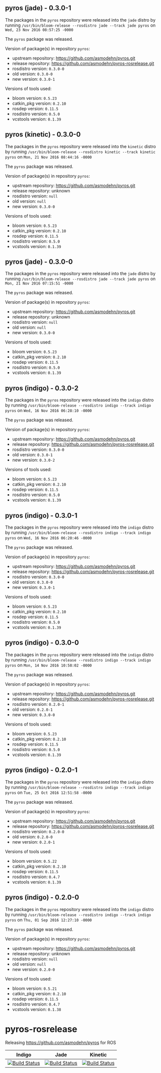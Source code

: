 ## pyros (jade) - 0.3.0-1

The packages in the `pyros` repository were released into the `jade` distro by running `/usr/bin/bloom-release --rosdistro jade --track jade pyros` on `Wed, 23 Nov 2016 08:57:25 -0000`

The `pyros` package was released.

Version of package(s) in repository `pyros`:

- upstream repository: https://github.com/asmodehn/pyros.git
- release repository: https://github.com/asmodehn/pyros-rosrelease.git
- rosdistro version: `0.3.0-0`
- old version: `0.3.0-0`
- new version: `0.3.0-1`

Versions of tools used:

- bloom version: `0.5.23`
- catkin_pkg version: `0.2.10`
- rosdep version: `0.11.5`
- rosdistro version: `0.5.0`
- vcstools version: `0.1.39`


## pyros (kinetic) - 0.3.0-0

The packages in the `pyros` repository were released into the `kinetic` distro by running `/usr/bin/bloom-release --rosdistro kinetic --track kinetic pyros` on `Mon, 21 Nov 2016 08:44:16 -0000`

The `pyros` package was released.

Version of package(s) in repository `pyros`:

- upstream repository: https://github.com/asmodehn/pyros.git
- release repository: unknown
- rosdistro version: `null`
- old version: `null`
- new version: `0.3.0-0`

Versions of tools used:

- bloom version: `0.5.23`
- catkin_pkg version: `0.2.10`
- rosdep version: `0.11.5`
- rosdistro version: `0.5.0`
- vcstools version: `0.1.39`


## pyros (jade) - 0.3.0-0

The packages in the `pyros` repository were released into the `jade` distro by running `/usr/bin/bloom-release --rosdistro jade --track jade pyros` on `Mon, 21 Nov 2016 07:15:51 -0000`

The `pyros` package was released.

Version of package(s) in repository `pyros`:

- upstream repository: https://github.com/asmodehn/pyros.git
- release repository: unknown
- rosdistro version: `null`
- old version: `null`
- new version: `0.3.0-0`

Versions of tools used:

- bloom version: `0.5.23`
- catkin_pkg version: `0.2.10`
- rosdep version: `0.11.5`
- rosdistro version: `0.5.0`
- vcstools version: `0.1.39`


## pyros (indigo) - 0.3.0-2

The packages in the `pyros` repository were released into the `indigo` distro by running `/usr/bin/bloom-release --rosdistro indigo --track indigo pyros` on `Wed, 16 Nov 2016 06:28:10 -0000`

The `pyros` package was released.

Version of package(s) in repository `pyros`:

- upstream repository: https://github.com/asmodehn/pyros.git
- release repository: https://github.com/asmodehn/pyros-rosrelease.git
- rosdistro version: `0.3.0-0`
- old version: `0.3.0-1`
- new version: `0.3.0-2`

Versions of tools used:

- bloom version: `0.5.23`
- catkin_pkg version: `0.2.10`
- rosdep version: `0.11.5`
- rosdistro version: `0.5.0`
- vcstools version: `0.1.39`


## pyros (indigo) - 0.3.0-1

The packages in the `pyros` repository were released into the `indigo` distro by running `/usr/bin/bloom-release --rosdistro indigo --track indigo pyros` on `Wed, 16 Nov 2016 06:20:46 -0000`

The `pyros` package was released.

Version of package(s) in repository `pyros`:

- upstream repository: https://github.com/asmodehn/pyros.git
- release repository: https://github.com/asmodehn/pyros-rosrelease.git
- rosdistro version: `0.3.0-0`
- old version: `0.3.0-0`
- new version: `0.3.0-1`

Versions of tools used:

- bloom version: `0.5.23`
- catkin_pkg version: `0.2.10`
- rosdep version: `0.11.5`
- rosdistro version: `0.5.0`
- vcstools version: `0.1.39`


## pyros (indigo) - 0.3.0-0

The packages in the `pyros` repository were released into the `indigo` distro by running `/usr/bin/bloom-release --rosdistro indigo --track indigo pyros` on `Mon, 14 Nov 2016 10:58:02 -0000`

The `pyros` package was released.

Version of package(s) in repository `pyros`:

- upstream repository: https://github.com/asmodehn/pyros.git
- release repository: https://github.com/asmodehn/pyros-rosrelease.git
- rosdistro version: `0.2.0-1`
- old version: `0.2.0-1`
- new version: `0.3.0-0`

Versions of tools used:

- bloom version: `0.5.23`
- catkin_pkg version: `0.2.10`
- rosdep version: `0.11.5`
- rosdistro version: `0.5.0`
- vcstools version: `0.1.39`


## pyros (indigo) - 0.2.0-1

The packages in the `pyros` repository were released into the `indigo` distro by running `/usr/bin/bloom-release --rosdistro indigo --track indigo pyros` on `Tue, 25 Oct 2016 12:51:58 -0000`

The `pyros` package was released.

Version of package(s) in repository `pyros`:

- upstream repository: https://github.com/asmodehn/pyros.git
- release repository: https://github.com/asmodehn/pyros-rosrelease.git
- rosdistro version: `0.2.0-0`
- old version: `0.2.0-0`
- new version: `0.2.0-1`

Versions of tools used:

- bloom version: `0.5.22`
- catkin_pkg version: `0.2.10`
- rosdep version: `0.11.5`
- rosdistro version: `0.4.7`
- vcstools version: `0.1.39`


## pyros (indigo) - 0.2.0-0

The packages in the `pyros` repository were released into the `indigo` distro by running `/usr/bin/bloom-release --rosdistro indigo --track indigo pyros` on `Thu, 01 Sep 2016 12:27:10 -0000`

The `pyros` package was released.

Version of package(s) in repository `pyros`:

- upstream repository: https://github.com/asmodehn/pyros.git
- release repository: unknown
- rosdistro version: `null`
- old version: `null`
- new version: `0.2.0-0`

Versions of tools used:

- bloom version: `0.5.21`
- catkin_pkg version: `0.2.10`
- rosdep version: `0.11.5`
- rosdistro version: `0.4.7`
- vcstools version: `0.1.38`



# pyros-rosrelease
Releasing https://github.com/asmodehn/pyros for ROS


| Indigo | Jade | Kinetic |
|:------:|:----:|:-------:|
| [![Build Status](https://travis-ci.org/asmodehn/pyros-rosrelease.svg?branch=release%2Findigo%2Fpyros)](https://travis-ci.org/asmodehn/pyros-rosrelease)| [![Build Status](https://travis-ci.org/asmodehn/pyros-rosrelease.svg?branch=release%2Fjade%2Fpyros)](https://travis-ci.org/asmodehn/pyros-rosrelease) | [![Build Status](https://travis-ci.org/asmodehn/pyros-rosrelease.svg?branch=release%2Fkinetic%2Fpyros)](https://travis-ci.org/asmodehn/pyros-rosrelease)|

